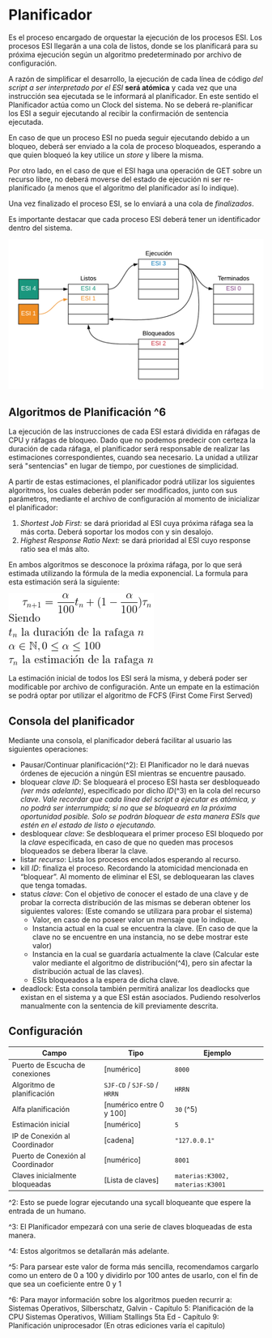 # Planificador

Es el proceso encargado de orquestar la ejecución de los procesos ESI. Los procesos ESI llegarán a una cola de listos, donde se los planificará para su próxima ejecución según un algoritmo predeterminado por archivo de configuración.

A razón de simplificar el desarrollo, la ejecución de cada línea de código _del script a ser interpretado por el ESI_ **será atómica** y cada vez que una instrucción sea ejecutada se le informará al planificador. En este sentido el Planificador actúa como un Clock del sistema. No se deberá re-planificar los ESI a seguir ejecutando al recibir la confirmación de sentencia ejecutada.

En caso de que un proceso ESI no pueda seguir ejecutando debido a un bloqueo, deberá ser enviado a la cola de proceso bloqueados, esperando a que quien bloqueó la key utilice un _store_ y libere la misma.

Por otro lado, en el caso de que el ESI haga una operación de GET sobre un recurso libre, no deberá moverse del estado de ejecución ni ser re-planificado \(a menos que el algoritmo del planificador así lo indique\).

Una vez finalizado el proceso ESI, se lo enviará a una cola de _finalizados_.

Es importante destacar que cada proceso ESI deberá tener un identificador dentro del sistema.

![Planificaci&#xF3;n](.gitbook/assets/planificacion.png)

## Algoritmos de Planificación ^6

La ejecución de las instrucciones de cada ESI estará dividida en ráfagas de CPU y ráfagas de bloqueo. Dado que no podemos predecir con certeza la duración de cada ráfaga, el planificador será responsable de realizar las estimaciones correspondientes, cuando sea necesario. La unidad a utilizar será "sentencias" en lugar de tiempo, por cuestiones de simplicidad.

A partir de estas estimaciones, el planificador podrá utilizar los siguientes algoritmos, los cuales deberán poder ser modificados, junto con sus parámetros, mediante el archivo de configuración al momento de inicializar el planificador:

1. _Shortest Job First:_ se dará prioridad al ESI cuya próxima ráfaga sea la más corta. Deberá soportar los modos con y sin desalojo.
2. _Highest Response Ratio Next:_ se dará prioridad al ESI cuyo response ratio sea el más alto. 

En ambos algoritmos se desconoce la próxima ráfaga, por lo que será estimada utilizando la fórmula de la media exponencial. La formula para esta estimación será la siguiente:

![t\_{n+1} = \alpha t\_n+\(1-\alpha\) \tau \_{n+1}\\\textup{Siendo}\\t\_n \textup{ la duraci\&apos;on de la rafaga } n\\\alpha, 0 \leq \alpha \leq 1\\\tau\_n \textup{ la estimaci\&apos;on de la rafaga } n](.gitbook/assets/estimacion.png)

La estimación inicial de todos los ESI será la misma, y deberá poder ser modificable por archivo de configuración. Ante un empate en la estimación se podrá optar por utilizar el algoritmo de FCFS \(First Come First Served\)

## Consola del planificador

Mediante una consola, el planificador deberá facilitar al usuario las siguientes operaciones:

* Pausar/Continuar planificación\(^2\): El Planificador no le dará nuevas órdenes de ejecución a ningún ESI mientras se encuentre pausado.
* bloquear _clave ID_: Se bloqueará el proceso ESI hasta ser desbloqueado _\(ver más adelante\)_, especificado por dicho _ID_\(^3\) en la cola del recurso _clave_. _Vale recordar que cada línea del script a ejecutar es atómica, y no podrá ser interrumpida; si no que se bloqueará en la próxima oportunidad posible. Solo se podrán bloquear de esta manera ESIs que estén en el estado de listo o ejecutando._
* desbloquear _clave_: Se desbloqueara el primer proceso ESI bloquedo por la _clave_ especificada, en caso de que no queden mas procesos bloqueados se debera liberar la clave.
* listar _recurso_: Lista los procesos encolados esperando al recurso.
* kill _ID_: finaliza el proceso. Recordando la atomicidad mencionada en “bloquear”. Al momento de eliminar el ESI, se debloquearan las claves que tenga tomadas.
* status _clave_: Con el objetivo de conocer el estado de una clave y de probar la correcta distribución de las mismas se deberan obtener los siguientes valores: \(Este comando se utilizara para probar el sistema\)
  * Valor, en caso de no poseer valor un mensaje que lo indique.
  * Instancia actual en la cual se encuentra la clave. \(En caso de que la clave no se encuentre en una instancia, no se debe mostrar este valor\)
  * Instancia en la cual se guardaría actualmente la clave \(Calcular este valor mediante el algoritmo de distribución\(^4\), pero sin afectar la distribución actual de las claves\).
  * ESIs bloqueados a la espera de dicha clave.
* deadlock: Esta consola también permitirá analizar los deadlocks que existan en el sistema y a que ESI están asociados. Pudiendo resolverlos manualmente con la sentencia de kill previamente descrita.

## Configuración

| Campo | Tipo | Ejemplo |
| --- | --- | --- |
| Puerto de Escucha de conexiones | \[numérico\] | `8000` |
| Algoritmo de planificación | `SJF-CD` / `SJF-SD` / `HRRN` | `HRRN` |
| Alfa planificación | \[numérico entre 0 y 100\] | `30` \(^5\) |
| Estimación inicial | \[numérico\] | `5` |
| IP de Conexión al Coordinador | \[cadena\] | `"127.0.0.1"` |
| Puerto de Conexión al Coordinador | \[numérico\] | `8001` |
| Claves inicialmente bloqueadas | \[Lista de claves\] | `materias:K3002, materias:K3001` |

^2: Esto se puede lograr ejecutando una sycall bloqueante que espere la entrada de un humano.

^3: El Planificador empezará con una serie de claves bloqueadas de esta manera.

^4: Estos algoritmos se detallarán más adelante.

^5: Para parsear este valor de forma más sencilla, recomendamos cargarlo como un entero de 0 a 100 y dividirlo por 100 antes de usarlo, con el fin de que sea un coeficiente entre 0 y 1

^6: Para mayor información sobre los algoritmos pueden recurrir a: Sistemas Operativos, Silberschatz, Galvin - Capítulo 5: Planificación de la CPU Sistemas Operativos, William Stallings 5ta Ed - Capítulo 9: Planificación uniprocesador \(En otras ediciones varía el capitulo\)

